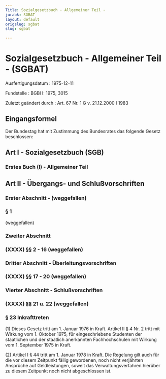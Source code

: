 ```yaml
---
Title: Sozialgesetzbuch - Allgemeiner Teil -
jurabk: SGBAT
layout: default
origslug: sgbat
slug: sgbat

---
```


# Sozialgesetzbuch - Allgemeiner Teil - (SGBAT)

Ausfertigungsdatum
:   1975-12-11

Fundstelle
:   BGBl I: 1975, 3015

Zuletzt geändert durch
:   Art. 67 Nr. 1 G v. 21.12.2000 I 1983

## Eingangsformel

Der Bundestag hat mit Zustimmung des Bundesrates das folgende Gesetz
beschlossen:

## Art I - Sozialgesetzbuch (SGB)

### Erstes Buch (I) - Allgemeiner Teil

## Art II - Übergangs- und Schlußvorschriften

### Erster Abschnitt - (weggefallen)

### § 1

(weggefallen)

### Zweiter Abschnitt

### (XXXX) §§ 2 - 16 (weggefallen)

### Dritter Abschnitt - Überleitungsvorschriften

### (XXXX) §§ 17 - 20 (weggefallen)

### Vierter Abschnitt - Schlußvorschriften

### (XXXX) §§ 21 u. 22 (weggefallen)

### § 23 Inkrafttreten

(1) Dieses Gesetz tritt am 1. Januar 1976 in Kraft. Artikel II § 4 Nr.
2 tritt mit Wirkung vom 1. Oktober 1975, für eingeschriebene Studenten
der staatlichen und der staatlich anerkannten Fachhochschulen mit
Wirkung vom 1. September 1975 in Kraft.

(2) Artikel I § 44 tritt am 1. Januar 1978 in Kraft. Die Regelung gilt
auch für die vor diesem Zeitpunkt fällig gewordenen, noch nicht
verjährten Ansprüche auf Geldleistungen, soweit das
Verwaltungsverfahren hierüber zu diesem Zeitpunkt noch nicht
abgeschlossen ist.

